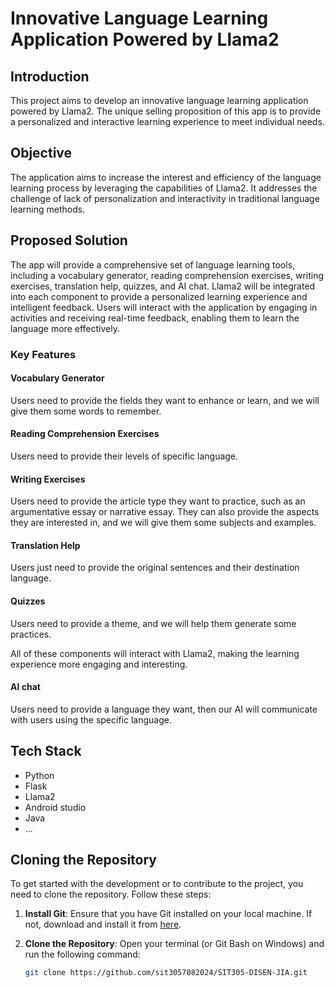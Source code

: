 # Innovative Language Learning Application Powered by Llama2

## Introduction

This project aims to develop an innovative language learning application powered by Llama2. The unique selling proposition of this app is to provide a personalized and interactive learning experience to meet individual needs.

## Objective

The application aims to increase the interest and efficiency of the language learning process by leveraging the capabilities of Llama2. It addresses the challenge of lack of personalization and interactivity in traditional language learning methods.

## Proposed Solution

The app will provide a comprehensive set of language learning tools, including a vocabulary generator, reading comprehension exercises, writing exercises, translation help, quizzes, and AI chat. Llama2 will be integrated into each component to provide a personalized learning experience and intelligent feedback. Users will interact with the application by engaging in activities and receiving real-time feedback, enabling them to learn the language more effectively.

### Key Features

#### Vocabulary Generator

Users need to provide the fields they want to enhance or learn, and we will give them some words to remember.

#### Reading Comprehension Exercises

Users need to provide their levels of specific language.

#### Writing Exercises

Users need to provide the article type they want to practice, such as an argumentative essay or narrative essay. They can also provide the aspects they are interested in, and we will give them some subjects and examples.

#### Translation Help

Users just need to provide the original sentences and their destination language.

#### Quizzes

Users need to provide a theme, and we will help them generate some practices.

All of these components will interact with Llama2, making the learning experience more engaging and interesting.

#### AI chat

Users need to provide a language they want, then our AI will communicate with users using the specific language.

## Tech Stack

- Python
- Flask
- Llama2
- Android studio
- Java
- ...

## Cloning the Repository

To get started with the development or to contribute to the project, you need to clone the repository. Follow these steps:

1. **Install Git**: Ensure that you have Git installed on your local machine. If not, download and install it from [here](https://git-scm.com/downloads).

2. **Clone the Repository**: Open your terminal (or Git Bash on Windows) and run the following command:
   ```bash
   git clone https://github.com/sit3057082024/SIT305-DISEN-JIA.git
